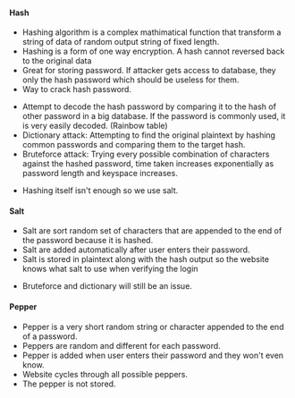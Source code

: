 #### Hash
- Hashing algorithm is a complex mathimatical function that transform a string of data of random output string of fixed length.
- Hashing is a form of one way encryption. A hash cannot reversed back to the original data
- Great for storing password. If attacker gets access to database, they only the hash password which should be useless for them.
- Way to crack hash password. 
 + Attempt to decode the hash password by comparing it to the hash of other password in a big database. If the password is commonly used, it is very easily decoded. (Rainbow table)
 + Dictionary attack: Attempting to find the original plaintext by hashing common passwords and comparing them to the target hash.
 + Bruteforce attack: Trying every possible combination of characters against the hashed password, time taken increases exponentially as password length and keyspace increases.
- Hashing itself isn't enough so we use salt.
#### Salt
- Salt are sort random set of characters that are appended to the end of the password because it is hashed.
- Salt are added automatically after user enters their password.
- Salt is stored in plaintext along with the hash output so the website knows what salt to use when verifying the login
 + Bruteforce and dictionary will still be an issue.
#### Pepper
- Pepper is a very short random string or character appended to the end of a password.
- Peppers are random and different for each password.
- Pepper is added when user enters their password and they won't even know.
- Website cycles through all possible peppers.
- The pepper is not stored.
